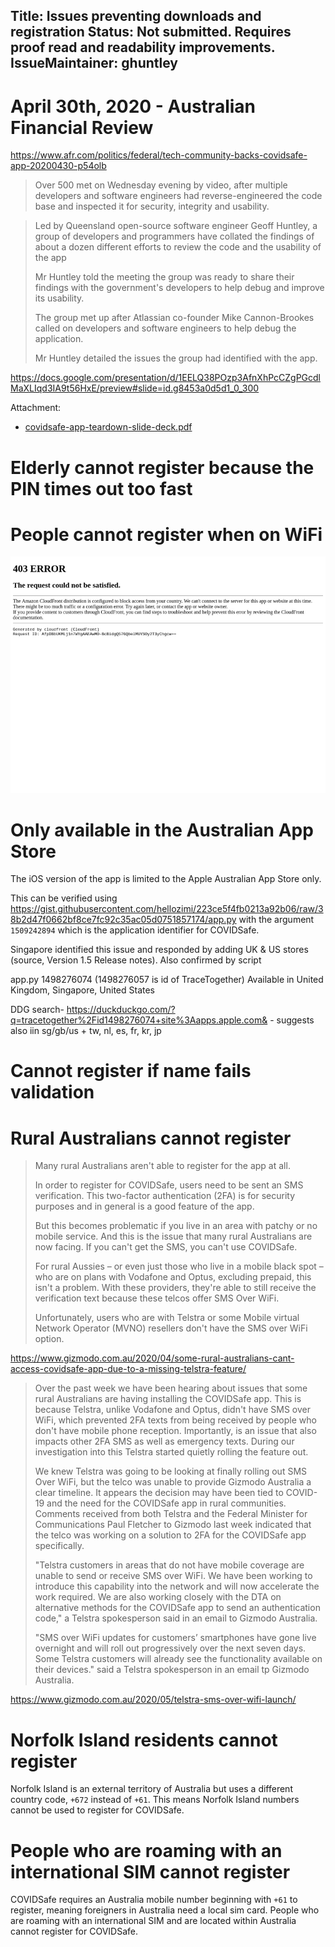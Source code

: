 Title: Issues preventing downloads and registration
Status: Not submitted. Requires proof read and readability improvements.
IssueMaintainer: ghuntley
---


# April 30th, 2020 - Australian Financial Review

https://www.afr.com/politics/federal/tech-community-backs-covidsafe-app-20200430-p54olb

<!-- 
<img src="tech-gurus-inspected-the-covidsafe-app.png" width="100%"/>
-->

> Over 500 met on Wednesday evening by video, after multiple developers and software engineers had reverse-engineered the code base and inspected it for security, integrity and usability.

<?# YouTube U3dN99ljgD4 /?>

> Led by Queensland open-source software engineer Geoff Huntley, a group of developers and programmers have collated the findings of about a dozen different efforts to review the code and the usability of the app
>
> Mr Huntley told the meeting the group was ready to share their findings with the government's developers to help debug and improve its usability.
>
> The group met up after Atlassian co-founder Mike Cannon-Brookes called on developers and software engineers to help debug the application.
>
> Mr Huntley detailed the issues the group had identified with the app.

https://docs.google.com/presentation/d/1EELQ38POzp3AfnXhPcCZgPGcdlMaXLIqd3IA9t56HxE/preview#slide=id.g8453a0d5d1_0_300


Attachment:
- <a href="covidsafe-app-teardown-slide-deck.pdf">covidsafe-app-teardown-slide-deck.pdf</a>

# Elderly cannot register because the PIN times out too fast

<?# Twitter 1258874352864342016 /?>
<?# Twitter 1259072590959669249 /?>

# People cannot register when on WiFi

![](cloudfront-blocking-australians.png)

<?# Twitter 1254756428994146305 /?>
<?# Twitter 1254778371180883968 /?>

<?# Twitter 1254910471972380672 /?>
<?# Twitter 1254717778809913345 /?>
<?# Twitter 1254714439997091848 /?>
<?# Twitter 1254687792841371650 /?>

# Only available in the Australian App Store

The iOS version of the app is limited to the Apple Australian App Store only.

This can be verified using https://gist.githubusercontent.com/hellozimi/223ce5f4fb0213a92b06/raw/38b2d47f0662bf8ce7fc92c35ac05d0751857174/app.py with the argument `1509242894` which is the application identifier for COVIDSafe.

Singapore identified this issue and responded by adding UK & US stores (source, Version 1.5 Release notes).
Also confirmed by script

app.py 1498276074 (1498276057 is id of TraceTogether)
Available in United Kingdom, Singapore, United States

DDG search- https://duckduckgo.com/?q=tracetogether%2Fid1498276074+site%3Aapps.apple.com& - suggests also iin sg/gb/us + tw, nl, es, fr, kr, jp


<?# Twitter 1254952458310176768 /?>
<?# Twitter 1254952008424894465 /?>

# Cannot register if name fails validation

<?# Twitter 1254818517242675202 /?>

# Rural Australians cannot register

<?# Twitter 1254499854245433344 /?>
<?# Twitter 1255606745725931520 /?>

> Many rural Australians aren't able to register for the app at all.
> 
> In order to register for COVIDSafe, users need to be sent an SMS verification. This two-factor authentication (2FA) is for security purposes and in general is a good feature of the app.
> 
> But this becomes problematic if you live in an area with patchy or no mobile service. And this is the issue that many rural Australians are now facing. If you can't get the SMS, you can't use COVIDSafe.
> 
> For rural Aussies – or even just those who live in a mobile black spot – who are on plans with Vodafone and Optus, excluding prepaid, this isn't a problem. With these providers, they're able to still receive the verification text because these telcos offer SMS Over WiFi.
> 
> Unfortunately, users who are with Telstra or some Mobile virtual Network Operator (MVNO) resellers don't have the SMS over WiFi option.

https://www.gizmodo.com.au/2020/04/some-rural-australians-cant-access-covidsafe-app-due-to-a-missing-telstra-feature/


> Over the past week we have been hearing about issues that some rural Australians are having installing the COVIDSafe app. This is because Telstra, unlike Vodafone and Optus, didn't have SMS over WiFi, which prevented 2FA texts from being received by people who don't have mobile phone reception. Importantly, is an issue that also impacts other 2FA SMS as well as emergency texts. During our investigation into this Telstra started quietly rolling the feature out.
>
> We knew Telstra was going to be looking at finally rolling out SMS Over WiFi, but the telco was unable to provide Gizmodo Australia a clear timeline. It appears the decision may have been tied to COVID-19 and the need for the COVIDSafe app in rural communities. Comments received from both Telstra and the Federal Minister for Communications Paul Fletcher to Gizmodo last week indicated that the telco was working on a solution to 2FA for the COVIDSafe app specifically.
> 
> "Telstra customers in areas that do not have mobile coverage are unable to send or receive SMS over WiFi. We have been working to introduce this capability into the network and will now accelerate the work required. We are also working closely with the DTA on alternative methods for the COVIDSafe app to send an authentication code," a Telstra spokesperson said in an email to Gizmodo Australia.
>
> "SMS over WiFi updates for customers’ smartphones have gone live overnight and will roll out progressively over the next seven days. Some Telstra customers will already see the functionality available on their devices." said a Telstra spokesperson in an email tp Gizmodo Australia.

https://www.gizmodo.com.au/2020/05/telstra-sms-over-wifi-launch/

<?# Twitter 1257902961780387840 /?>


# Norfolk Island residents cannot register

Norfolk Island is an external territory of Australia but uses a different country code, `+672` instead of `+61`. This means Norfolk Island numbers cannot be used to register for COVIDSafe.

# People who are roaming with an international SIM cannot register

COVIDSafe requires an Australia mobile number beginning with `+61` to register, meaning foreigners in Australia need a local sim card. People who are roaming with an international SIM and are located within Australia cannot register for COVIDSafe.




